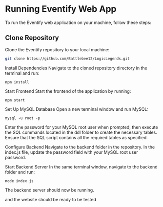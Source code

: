 # Running Eventify Web App

To run the Eventify web application on your machine, follow these steps:

## Clone Repository

Clone the Eventify repository to your local machine:

```bash
git clone https://github.com/Battlebee12/LogicLegends.git
```
Install Dependencies
Navigate to the cloned repository directory in the terminal and run:

```
npm install
```
Start Frontend
Start the frontend of the application by running:
```
npm start
```

Set Up MySQL Database
Open a new terminal window and run MySQL:

```
mysql -u root -p
```
Enter the password for your MySQL root user when prompted, then execute the SQL commands located in the ddl folder to create the necessary tables. Ensure that the SQL script contains all the required tables as specified.


Configure Backend
Navigate to the backend folder in the repository. In the index.js file, update the password field with your MySQL root user password.

Start Backend Server
In the same terminal window, navigate to the backend folder and run:

```
node index.js
```

The backend server should now be running.

and the website should be ready to be tested 
